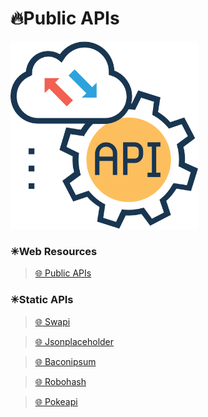 # 🔥Public APIs

<img alt="API" width="300px" src="/assets/images/api.png"/>

### ✳Web Resources

> [🌐 Public APIs](https://public-apis.xyz/)

### ✳Static APIs

> [🌐 Swapi](https://swapi.dev/)

> [🌐 Jsonplaceholder](https://jsonplaceholder.typicode.com/)

> [🌐 Baconipsum](https://baconipsum.com/json-api/)

> [🌐 Robohash](https://robohash.org/)

> [🌐 Pokeapi](https://pokeapi.co/)